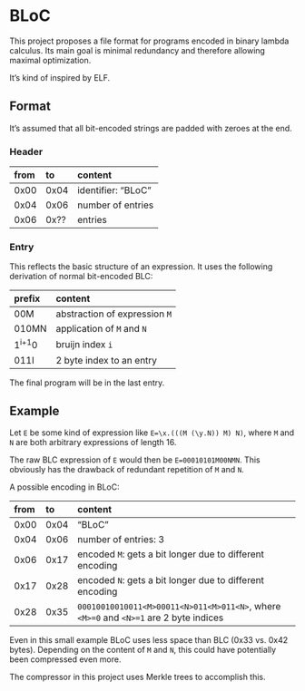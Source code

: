 # BLoC

This project proposes a file format for programs encoded in binary
lambda calculus. Its main goal is minimal redundancy and therefore
allowing maximal optimization.

It’s kind of inspired by ELF.

## Format

It’s assumed that all bit-encoded strings are padded with zeroes at the
end.

### Header

| from | to   | content            |
|:-----|:-----|:-------------------|
| 0x00 | 0x04 | identifier: “BLoC” |
| 0x04 | 0x06 | number of entries  |
| 0x06 | 0x?? | entries            |

### Entry

This reflects the basic structure of an expression. It uses the
following derivation of normal bit-encoded BLC:

| prefix           | content                       |
|:-----------------|:------------------------------|
| 00M              | abstraction of expression `M` |
| 010MN            | application of `M` and `N`    |
| 1<sup>i+1</sup>0 | bruijn index `i`              |
| 011I             | 2 byte index to an entry      |

The final program will be in the last entry.

## Example

Let `E` be some kind of expression like `E=\x.(((M (\y.N)) M) N)`, where
`M` and `N` are both arbitrary expressions of length 16.

The raw BLC expression of `E` would then be `E=00010101M00NMN`. This
obviously has the drawback of redundant repetition of `M` and `N`.

A possible encoding in BLoC:

| from | to   | content                                                                               |
|:-----|:-----|:--------------------------------------------------------------------------------------|
| 0x00 | 0x04 | “BLoC”                                                                                |
| 0x04 | 0x06 | number of entries: 3                                                                  |
| 0x06 | 0x17 | encoded `M`: gets a bit longer due to different encoding                              |
| 0x17 | 0x28 | encoded `N`: gets a bit longer due to different encoding                              |
| 0x28 | 0x35 | `00010010010011<M>00011<N>011<M>011<N>`, where `<M>=0` and `<N>=1` are 2 byte indices |

Even in this small example BLoC uses less space than BLC (0x33 vs. 0x42
bytes). Depending on the content of `M` and `N`, this could have
potentially been compressed even more.

The compressor in this project uses Merkle trees to accomplish this.
